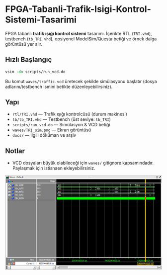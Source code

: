 # FPGA-Tabanli-Trafik-Isigi-Kontrol-Sistemi-Tasarimi

FPGA tabanlı **trafik ışığı kontrol sistemi** tasarımı. İçerikte RTL (`TRI.vhd`), testbench (`tb_TRI.vhd`),
opsiyonel ModelSim/Questa betiği ve örnek dalga görüntüsü yer alır.

## Hızlı Başlangıç
```tcl
vsim -do scripts/run_vcd.do
```
Bu komut `waves/traffic.vcd` üretecek şekilde simülasyonu başlatır (dosya adlarını/testbench ismini betikte düzenleyebilirsiniz).

## Yapı
- `rtl/TRI.vhd` — Trafik ışığı kontrolcüsü (durum makinesi)
- `tb/tb_TRI.vhd` — Testbench (üst seviye: `tb_TRI`)
- `scripts/run_vcd.do` — Simülasyon & VCD betiği
- `waves/TRI_sim.png` — Ekran görüntüsü
- `docs/` — İlgili döküman ve arşiv

## Notlar
- VCD dosyaları büyük olabileceği için `waves/` gitignore kapsamındadır. Paylaşmak için istisnaen ekleyebilirsiniz.

![TRI dalga şekli](waves/TRI_sim.png)
